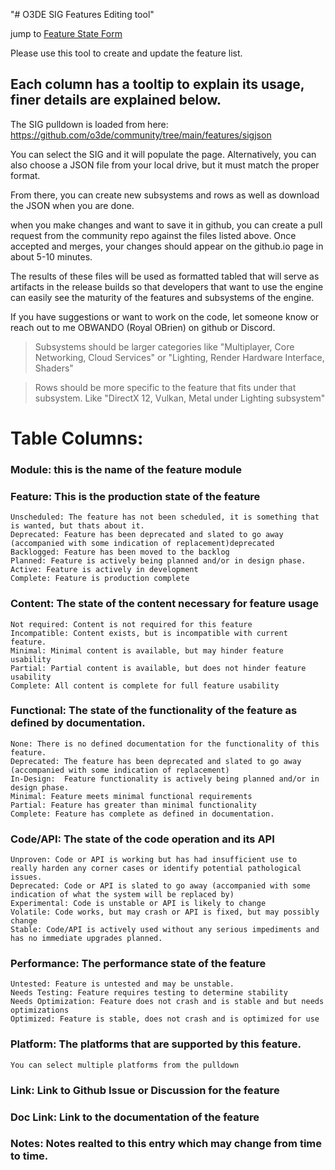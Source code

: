 "# O3DE SIG Features Editing tool" 

jump to [Feature State Form](https://o3de.github.io/community/features/form.html)

Please use this tool to create and update the feature list.
## Each column has a tooltip to explain its usage, finer details are explained below.

The SIG pulldown is loaded from here: https://github.com/o3de/community/tree/main/features/sigjson

You can select the SIG and it will populate the page. Alternatively, you can also choose a JSON file from your local drive, but it must match the proper format.

From there, you can create new subsystems and rows as well as download the JSON when you are done.

when you make changes and want to save it in github, you can create a pull request from the community repo against the files listed above.
Once accepted and merges, your changes should appear on the github.io page in about 5-10 minutes.

The results of these files will be used as formatted tabled that will serve as artifacts in the release builds so that developers that want to use the engine can easily see the maturity of the features and subsystems of the engine.

If you have suggestions or want to work on the code, let someone know or reach out to me OBWANDO (Royal OBrien) on github or Discord.

> Subsystems should be larger categories like "Multiplayer, Core Networking, Cloud Services" or "Lighting, Render Hardware Interface, Shaders"

> Rows should be more specific to the feature that fits under that subsystem. Like "DirectX 12, Vulkan, Metal under Lighting subsystem" 

# Table Columns:

### Module: this is the name of the feature module

### Feature: This is the production state of the feature 
	Unscheduled: The feature has not been scheduled, it is something that is wanted, but thats about it.
	Deprecated: Feature has been deprecated and slated to go away (accompanied with some indication of replacement)deprecated
	Backlogged: Feature has been moved to the backlog
	Planned: Feature is actively being planned and/or in design phase.
	Active: Feature is actively in development
	Complete: Feature is production complete
	
### Content: The state of the content necessary for feature usage
	Not required: Content is not required for this feature
	Incompatible: Content exists, but is incompatible with current feature.
	Minimal: Minimal content is available, but may hinder feature usability
	Partial: Partial content is available, but does not hinder feature usability
	Complete: All content is complete for full feature usability
	
### Functional: The state of the functionality of the feature as defined by documentation.
	None: There is no defined documentation for the functionality of this feature.
	Deprecated: The feature has been deprecated and slated to go away (accompanied with some indication of replacement)
	In-Design:  Feature functionality is actively being planned and/or in design phase.
	Minimal: Feature meets minimal functional requirements
	Partial: Feature has greater than minimal functionality
	Complete: Feature has complete as defined in documentation.
	
### Code/API: The state of the code operation and its API
	Unproven: Code or API is working but has had insufficient use to really harden any corner cases or identify potential pathological issues.
	Deprecated: Code or API is slated to go away (accompanied with some indication of what the system will be replaced by)
	Experimental: Code is unstable or API is likely to change
	Volatile: Code works, but may crash or API is fixed, but may possibly change
	Stable: Code/API is actively used without any serious impediments and has no immediate upgrades planned.

### Performance: The performance state of the feature
	Untested: Feature is untested and may be unstable.
	Needs Testing: Feature requires testing to determine stability
	Needs Optimization: Feature does not crash and is stable and but needs optimizations
	Optimized: Feature is stable, does not crash and is optimized for use

### Platform: The platforms that are supported by this feature. 
	You can select multiple platforms from the pulldown
	
### Link: Link to Github Issue or Discussion for the feature

### Doc Link: Link to the documentation of the feature

### Notes: Notes realted to this entry which may change from time to time.


 
